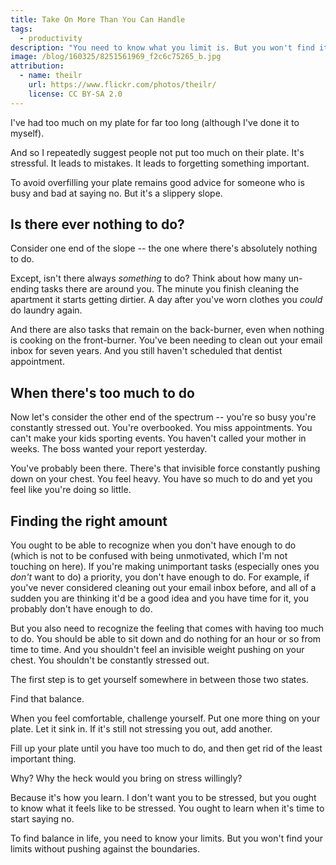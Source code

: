 ```yaml
---
title: Take On More Than You Can Handle
tags:
  - productivity
description: "You need to know what you limit is. But you won't find it unless you push toward the boundaries."
image: /blog/160325/8251561969_f2c6c75265_b.jpg
attribution:
  - name: theilr
    url: https://www.flickr.com/photos/theilr/
    license: CC BY-SA 2.0
---
```


I've had too much on my plate for far too long (although I've done it to myself).

And so I repeatedly suggest people not put too much on their plate. It's stressful. It leads to mistakes. It leads to forgetting something important.

To avoid overfilling your plate remains good advice for someone who is busy and bad at saying no. But it's a slippery slope.

## Is there ever nothing to do?

Consider one end of the slope -- the one where there's absolutely nothing to do.

Except, isn't there always _something_ to do? Think about how many un-ending tasks there are around you. The minute you finish cleaning the apartment it starts getting dirtier. A day after you've worn clothes you _could_ do laundry again.

And there are also tasks that remain on the back-burner, even when nothing is cooking on the front-burner. You've been needing to clean out your email inbox for seven years. And you still haven't scheduled that dentist appointment.

## When there's too much to do

Now let's consider the other end of the spectrum -- you're so busy you're constantly stressed out. You're overbooked. You miss appointments. You can't make your kids sporting events. You haven't called your mother in weeks. The boss wanted your report yesterday.

You've probably been there. There's that invisible force constantly pushing down on your chest. You feel heavy. You have so much to do and yet you feel like you're doing so little.

## Finding the right amount

You ought to be able to recognize when you don't have enough to do (which is not to be confused with being unmotivated, which I'm not touching on here). If you're making unimportant tasks (especially ones you _don't_ want to do) a priority, you don't have enough to do. For example, if you've never considered cleaning out your email inbox before, and all of a sudden you are thinking it'd be a good idea and you have time for it, you probably don't have enough to do.

But you also need to recognize the feeling that comes with having too much to do. You should be able to sit down and do nothing for an hour or so from time to time. And you shouldn't feel an invisible weight pushing on your chest. You shouldn't be constantly stressed out.

The first step is to get yourself somewhere in between those two states.

Find that balance.

When you feel comfortable, challenge yourself. Put one more thing on your plate. Let it sink in. If it's still not stressing you out, add another.

Fill up your plate until you have too much to do, and then get rid of the least important thing.

Why? Why the heck would you bring on stress willingly?

Because it's how you learn. I don't want you to be stressed, but you ought to know what it feels like to be stressed. You ought to learn when it's time to start saying no.

To find balance in life, you need to know your limits. But you won't find your limits without pushing against the boundaries.
